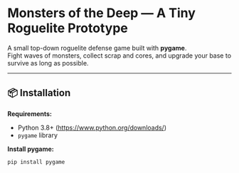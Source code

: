 # Monsters of the Deep — A Tiny Roguelite Prototype

A small top-down roguelite defense game built with **pygame**.  
Fight waves of monsters, collect scrap and cores, and upgrade your base to survive as long as possible.

---

## 📦 Installation

**Requirements:**
- Python 3.8+ (https://www.python.org/downloads/)
- `pygame` library

**Install pygame:**
```bash
pip install pygame
